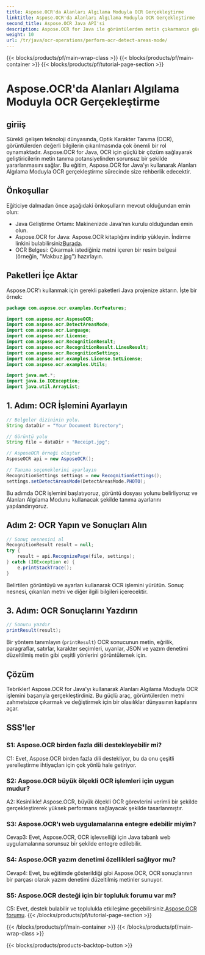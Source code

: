 ```yaml
---
title: Aspose.OCR'da Alanları Algılama Moduyla OCR Gerçekleştirme
linktitle: Aspose.OCR'da Alanları Algılama Moduyla OCR Gerçekleştirme
second_title: Aspose.OCR Java API'si
description: Aspose.OCR for Java ile görüntülerden metin çıkarmanın gücünün kilidini açın. Alanları Algılama Moduyla OCR hakkında kapsamlı bir eğitim.
weight: 10
url: /tr/java/ocr-operations/perform-ocr-detect-areas-mode/
---
```


{{< blocks/products/pf/main-wrap-class >}}
{{< blocks/products/pf/main-container >}}
{{< blocks/products/pf/tutorial-page-section >}}

# Aspose.OCR'da Alanları Algılama Moduyla OCR Gerçekleştirme

## giriiş

Sürekli gelişen teknoloji dünyasında, Optik Karakter Tanıma (OCR), görüntülerden değerli bilgilerin çıkarılmasında çok önemli bir rol oynamaktadır. Aspose.OCR for Java, OCR için güçlü bir çözüm sağlayarak geliştiricilerin metin tanıma potansiyelinden sorunsuz bir şekilde yararlanmasını sağlar. Bu eğitim, Aspose.OCR for Java'yı kullanarak Alanları Algılama Moduyla OCR gerçekleştirme sürecinde size rehberlik edecektir.

## Önkoşullar

Eğiticiye dalmadan önce aşağıdaki önkoşulların mevcut olduğundan emin olun:

- Java Geliştirme Ortamı: Makinenizde Java'nın kurulu olduğundan emin olun.
-  Aspose.OCR for Java: Aspose.OCR kitaplığını indirip yükleyin. İndirme linkini bulabilirsiniz[Burada](https://releases.aspose.com/ocr/java/).
- OCR Belgesi: Çıkarmak istediğiniz metni içeren bir resim belgesi (örneğin, "Makbuz.jpg") hazırlayın.

## Paketleri İçe Aktar

Aspose.OCR'ı kullanmak için gerekli paketleri Java projenize aktarın. İşte bir örnek:

```java
package com.aspose.ocr.examples.OcrFeatures;

import com.aspose.ocr.AsposeOCR;
import com.aspose.ocr.DetectAreasMode;
import com.aspose.ocr.Language;
import com.aspose.ocr.License;
import com.aspose.ocr.RecognitionResult;
import com.aspose.ocr.RecognitionResult.LinesResult;
import com.aspose.ocr.RecognitionSettings;
import com.aspose.ocr.examples.License.SetLicense;
import com.aspose.ocr.examples.Utils;

import java.awt.*;
import java.io.IOException;
import java.util.ArrayList;
```

## 1. Adım: OCR İşlemini Ayarlayın

```java
// Belgeler dizininin yolu.
String dataDir = "Your Document Directory";

// Görüntü yolu
String file = dataDir + "Receipt.jpg";

// AsposeOCR örneği oluştur
AsposeOCR api = new AsposeOCR();

// Tanıma seçeneklerini ayarlayın
RecognitionSettings settings = new RecognitionSettings();
settings.setDetectAreasMode(DetectAreasMode.PHOTO);
```

Bu adımda OCR işlemini başlatıyoruz, görüntü dosyası yolunu belirliyoruz ve Alanları Algılama Modunu kullanacak şekilde tanıma ayarlarını yapılandırıyoruz.

## Adım 2: OCR Yapın ve Sonuçları Alın

```java
// Sonuç nesnesini al
RecognitionResult result = null;
try {
    result = api.RecognizePage(file, settings);
} catch (IOException e) {
    e.printStackTrace();
}
```

Belirtilen görüntüyü ve ayarları kullanarak OCR işlemini yürütün. Sonuç nesnesi, çıkarılan metni ve diğer ilgili bilgileri içerecektir.

## 3. Adım: OCR Sonuçlarını Yazdırın

```java
// Sonucu yazdır
printResult(result);
```

Bir yöntem tanımlayın (`printResult`) OCR sonucunun metin, eğrilik, paragraflar, satırlar, karakter seçimleri, uyarılar, JSON ve yazım denetimi düzeltilmiş metin gibi çeşitli yönlerini görüntülemek için.

## Çözüm

Tebrikler! Aspose.OCR for Java'yı kullanarak Alanları Algılama Moduyla OCR işlemini başarıyla gerçekleştirdiniz. Bu güçlü araç, görüntülerden metni zahmetsizce çıkarmak ve değiştirmek için bir olasılıklar dünyasının kapılarını açar.

## SSS'ler

### S1: Aspose.OCR birden fazla dili destekleyebilir mi?

C1: Evet, Aspose.OCR birden fazla dili destekliyor, bu da onu çeşitli yerelleştirme ihtiyaçları için çok yönlü hale getiriyor.

### S2: Aspose.OCR büyük ölçekli OCR işlemleri için uygun mudur?

A2: Kesinlikle! Aspose.OCR, büyük ölçekli OCR görevlerini verimli bir şekilde gerçekleştirerek yüksek performans sağlayacak şekilde tasarlanmıştır.

### S3: Aspose.OCR'ı web uygulamalarına entegre edebilir miyim?

Cevap3: Evet, Aspose.OCR, OCR işlevselliği için Java tabanlı web uygulamalarına sorunsuz bir şekilde entegre edilebilir.

### S4: Aspose.OCR yazım denetimi özellikleri sağlıyor mu?

Cevap4: Evet, bu eğitimde gösterildiği gibi Aspose.OCR, OCR sonuçlarının bir parçası olarak yazım denetimi düzeltilmiş metinler sunuyor.

### S5: Aspose.OCR desteği için bir topluluk forumu var mı?

 C5: Evet, destek bulabilir ve toplulukla etkileşime geçebilirsiniz.[Aspose.OCR forumu](https://forum.aspose.com/c/ocr/16).
{{< /blocks/products/pf/tutorial-page-section >}}

{{< /blocks/products/pf/main-container >}}
{{< /blocks/products/pf/main-wrap-class >}}

{{< blocks/products/products-backtop-button >}}
